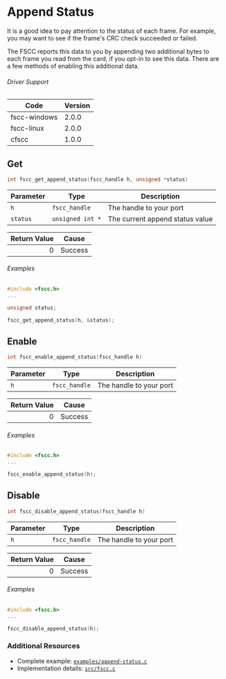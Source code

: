 # Append Status

It is a good idea to pay attention to the status of each frame. For example, you may want to see if the frame's CRC check succeeded or failed.

The FSCC reports this data to you by appending two additional bytes to each frame you read from the card, if you opt-in to see this data. There are a few methods of enabling this additional data.

###### Driver Support
| Code | Version |
| ---- | ------- |
| fscc-windows | 2.0.0 |
| fscc-linux | 2.0.0 |
| cfscc | 1.0.0 |


## Get
```c
int fscc_get_append_status(fscc_handle h, unsigned *status)
```

| Parameter | Type | Description |
| --------- | ---- | ----------- |
| `h` | `fscc_handle` | The handle to your port |
| `status` | `unsigned int *` | The current append status value |

| Return Value | Cause |
| ------------:| ----- |
| 0 | Success |

###### Examples
```c
#include <fscc.h>
...

unsigned status;

fscc_get_append_status(h, &status);
```


## Enable
```c
int fscc_enable_append_status(fscc_handle h)
```

| Parameter | Type | Description |
| --------- | ---- | ----------- |
| `h` | `fscc_handle` | The handle to your port |

| Return Value | Cause |
| ------------:| ----- |
| 0 | Success |

###### Examples
```c
#include <fscc.h>
...

fscc_enable_append_status(h);
```


## Disable
```c
int fscc_disable_append_status(fscc_handle h)
```

| Parameter | Type | Description |
| --------- | ---- | ----------- |
| `h` | `fscc_handle`| The handle to your port |

| Return Value | Cause |
| ------------:| ----- |
| 0 | Success |


###### Examples
```c
#include <fscc.h>
...

fscc_disable_append_status(h);
```


### Additional Resources
- Complete example: [`examples/append-status.c`](../examples/append-status.c)
- Implementation details: [`src/fscc.c`](../src/fscc.c)
